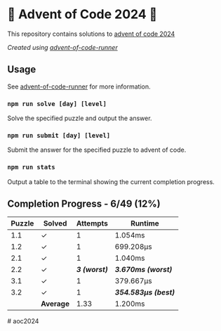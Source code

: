 # :santa: Advent of Code 2024 :christmas_tree:

This repository contains solutions to [advent of code 2024](https://adventofcode.com/2024) 

_Created using [advent-of-code-runner](https://github.com/beakerandjake/advent-of-code-runner)_

## Usage
See [advent-of-code-runner](https://github.com/beakerandjake/advent-of-code-runner) for more information.

### `npm run solve [day] [level]`
Solve the specified puzzle and output the answer.

### `npm run submit [day] [level]`
Submit the answer for the specified puzzle to advent of code.

### `npm run stats`
Output a table to the terminal showing the current completion progress.

<!--Please do not delete the following comments, they are required to save your stats to this file.-->
<!--START_AUTOGENERATED_COMPLETION_PROGRESS_SECTION-->
## Completion Progress - 6/49 (12%)

| Puzzle | Solved | Attempts | Runtime |
| --- | --- | --- | --- |
| 1.1 | ✓ | 1 | 1.054ms |
| 1.2 | ✓ | 1 | 699.208μs |
| 2.1 | ✓ | 1 | 1.040ms |
| 2.2 | ✓ | ***3 (worst)*** | ***3.670ms (worst)*** |
| 3.1 | ✓ | 1 | 379.667μs |
| 3.2 | ✓ | 1 | ***354.583μs (best)*** |
|  | **Average** | 1.33 | 1.200ms |
<!--END_AUTOGENERATED_COMPLETION_PROGRESS_SECTION--># aoc2024
